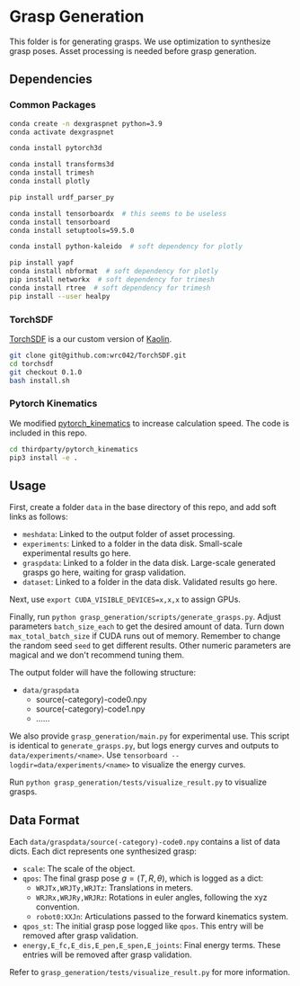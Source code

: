 # Grasp Generation

This folder is for generating grasps. We use optimization to synthesize grasp poses. Asset processing is needed before grasp generation. 



## Dependencies

### Common Packages

```bash
conda create -n dexgraspnet python=3.9
conda activate dexgraspnet

conda install pytorch3d

conda install transforms3d
conda install trimesh
conda install plotly

pip install urdf_parser_py

conda install tensorboardx  # this seems to be useless
conda install tensorboard
conda install setuptools=59.5.0

conda install python-kaleido  # soft dependency for plotly

pip install yapf
conda install nbformat  # soft dependency for plotly
pip install networkx  # soft dependency for trimesh
conda install rtree  # soft dependency for trimesh
pip install --user healpy
```

### TorchSDF

[TorchSDF](https://github.com/wrc042/TorchSDF) is a our custom version of [Kaolin](https://github.com/NVIDIAGameWorks/kaolin). 

```bash
git clone git@github.com:wrc042/TorchSDF.git
cd torchsdf
git checkout 0.1.0
bash install.sh
```

### Pytorch Kinematics

We modified [pytorch_kinematics](https://github.com/UM-ARM-Lab/pytorch_kinematics) to increase calculation speed. The code is included in this repo. 

```bash
cd thirdparty/pytorch_kinematics
pip3 install -e .
```



## Usage

First, create a folder `data` in the base directory of this repo, and add soft links as follows: 

* `meshdata`: Linked to the output folder of asset processing. 
* `experiments`: Linked to a folder in the data disk. Small-scale experimental results go here. 
* `graspdata`: Linked to a folder in the data disk. Large-scale generated grasps go here, waiting for grasp validation. 
* `dataset`: Linked to a folder in the data disk. Validated results go here. 

Next, use `export CUDA_VISIBLE_DEVICES=x,x,x` to assign GPUs. 

Finally, run `python grasp_generation/scripts/generate_grasps.py`. Adjust parameters `batch_size_each` to get the desired amount of data. Turn down `max_total_batch_size` if CUDA runs out of memory. Remember to change the random seed `seed` to get different results. Other numeric parameters are magical and we don't recommend tuning them. 

The output folder will have the following structure: 

* `data/graspdata`
  * source(-category)-code0.npy
  * source(-category)-code1.npy
  * ……



We also provide `grasp_generation/main.py` for experimental use. This script is identical to `generate_grasps.py`, but logs energy curves and outputs to `data/experiments/<name>`. Use `tensorboard --logdir=data/experiments/<name>` to visualize the energy curves. 



Run `python grasp_generation/tests/visualize_result.py` to visualize grasps. 



## Data Format

Each `data/graspdata/source(-category)-code0.npy` contains a list of data dicts. Each dict represents one synthesized grasp: 

* `scale`: The scale of the object. 
* `qpos`: The final grasp pose $g=(T,R,\theta)$, which is logged as a dict: 
  * `WRJTx,WRJTy,WRJTz`: Translations in meters. 
  * `WRJRx,WRJRy,WRJRz`: Rotations in euler angles, following the xyz convention. 
  * `robot0:XXJn`: Articulations passed to the forward kinematics system. 
* `qpos_st`: The initial grasp pose logged like `qpos`. This entry will be removed after grasp validation. 
* `energy,E_fc,E_dis,E_pen,E_spen,E_joints`: Final energy terms. These entries will be removed after grasp validation. 

Refer to `grasp_generation/tests/visualize_result.py` for more information. 

